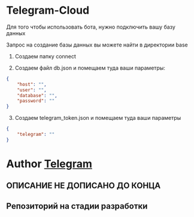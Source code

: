 # Telegram-Cloud


Для того чтобы использовать бота, нужно подключить вашу базу данных

Запрос на создание базы данных вы можете найти в директории base

1. Создаем папку connect

2. Создаем файл db.json и помещаем туда ваши параметры:

```json
{
    "host": "",
    "user": "",
    "database": "",
    "password": ""
}
```

3. Создаем telegram_token.json и помещаем туда ваши параметры

```json
{
    "telegram": ""
}
```
# Author [Telegram](https://t.me/bugor600 "Telegram")

## ОПИСАНИЕ НЕ ДОПИСАНО ДО КОНЦА
## Репозиторий на стадии разработки